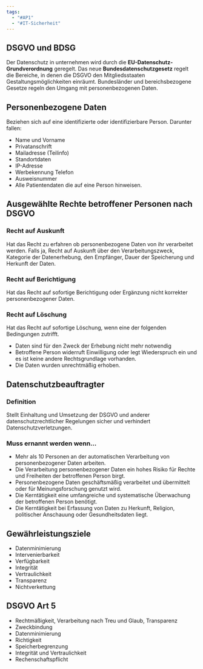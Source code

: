 ```yaml
---
tags:
  - "#AP1"
  - "#IT-Sicherheit"
---
```

## DSGVO und BDSG
Der Datenschutz in unternehmen wird durch die **EU-Datenschutz-Grundverordnung** geregelt. Das neue **Bundesdatenschutzgesetz** regelt die Bereiche, in denen die DSGVO den Mitgliedsstaaten Gestaltungsmöglichkeiten einräumt. Bundesländer und bereichsbezogene Gesetze regeln den Umgang mit personenbezogenen Daten.

## Personenbezogene Daten
Beziehen sich auf eine identifizierte oder identifizierbare Person. Darunter fallen:
+ Name und Vorname
+ Privatanschrift
+ Mailadresse (Teilinfo)
+ Standortdaten
+ IP-Adresse
+ Werbekennung Telefon
+ Ausweisnummer
+ Alle Patientendaten die auf eine Person hinweisen.
## Ausgewählte Rechte betroffener Personen nach DSGVO
### Recht auf Auskunft
Hat das Recht zu erfahren ob personenbezogene Daten von ihr verarbeitet werden. Falls ja, Recht auf Auskunft über den Verarbeitungszweck, Kategorie der Datenerhebung, den Empfänger, Dauer der Speicherung und Herkunft der Daten.

### Recht auf Berichtigung
Hat das Recht auf sofortige Berichtigung oder Ergänzung nicht korrekter personenbezogener Daten.

### Recht auf Löschung
Hat das Recht auf sofortige Löschung, wenn eine der folgenden Bedingungen zutrifft.
+ Daten sind für den Zweck der Erhebung nicht mehr notwendig
+ Betroffene Person widerruft Einwilligung oder legt Wiederspruch ein und es ist keine andere Rechtsgrundlage vorhanden.
+ Die Daten wurden unrechtmäßig erhoben.

## Datenschutzbeauftragter
### Definition
Stellt Einhaltung und Umsetzung der DSGVO und anderer datenschutzrechtlicher Regelungen sicher und verhindert Datenschutzverletzungen.

### Muss ernannt werden wenn...
+ Mehr als 10 Personen an der automatischen Verarbeitung von personenbezogener Daten arbeiten.
+ Die Verarbeitung personenbezogener Daten ein hohes Risiko für Rechte und Freiheiten der betroffenen Person birgt.
+ Personenbezogene Daten geschäftsmäßig verarbeitet und übermittelt oder für Meinungsforschung genutzt wird.
+ Die Kerntätigkeit eine umfangreiche und systematische Überwachung der betroffenen Person benötigt.
+ Die Kerntätigkeit bei Erfassung von Daten zu Herkunft, Religion, politischer Anschauung oder Gesundheitsdaten liegt.

## Gewährleistungsziele
+ Datenminimierung
+ Intervenierbarkeit
+ Verfügbarkeit
+ Integrität
+ Vertraulichkeit
+ Transparenz
+ Nichtverkettung

## DSGVO Art 5
+ Rechtmäßigkeit, Verarbeitung nach Treu und Glaub, Transparenz
+ Zweckbindung
+ Datenminimierung
+ Richtigkeit
+ Speicherbegrenzung
+ Integrität und Vertraulichkeit
+ Rechenschaftspflicht
